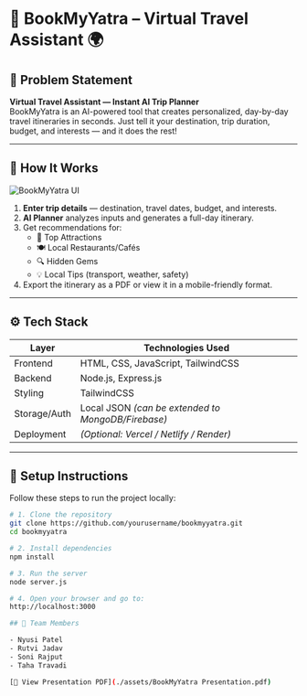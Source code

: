 # 🧳 BookMyYatra – Virtual Travel Assistant 🌍

## 📝 Problem Statement

**Virtual Travel Assistant — Instant AI Trip Planner**  
BookMyYatra is an AI-powered tool that creates personalized, day-by-day travel itineraries in seconds. Just tell it your destination, trip duration, budget, and interests — and it does the rest!

---

## 📸 How It Works

![BookMyYatra UI](./images/screenshot.png)

1. **Enter trip details** — destination, travel dates, budget, and interests.
2. **AI Planner** analyzes inputs and generates a full-day itinerary.
3. Get recommendations for:
   - 🌟 Top Attractions
   - 🍽️ Local Restaurants/Cafés
   - 🔍 Hidden Gems
   - 💡 Local Tips (transport, weather, safety)
4. Export the itinerary as a PDF or view it in a mobile-friendly format.

---

## ⚙️ Tech Stack

| Layer        | Technologies Used                   |
|--------------|--------------------------------------|
| Frontend     | HTML, CSS, JavaScript, TailwindCSS  |
| Backend      | Node.js, Express.js                 |
| Styling      | TailwindCSS                         |
| Storage/Auth | Local JSON *(can be extended to MongoDB/Firebase)* |
| Deployment   | *(Optional: Vercel / Netlify / Render)* |

---

## 🚀 Setup Instructions

Follow these steps to run the project locally:

```bash
# 1. Clone the repository
git clone https://github.com/yourusername/bookmyyatra.git
cd bookmyyatra

# 2. Install dependencies
npm install

# 3. Run the server
node server.js

# 4. Open your browser and go to:
http://localhost:3000

## 👥 Team Members

- Nyusi Patel  
- Rutvi Jadav  
- Soni Rajput  
- Taha Travadi

[📄 View Presentation PDF](./assets/BookMyYatra Presentation.pdf)
